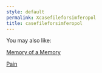 ```yaml
---
style: default
permalink: Xcasefileforsimferopol
title: casefileforsimferopol
---
```

You may also like:

[Memory of a Memory](http://scp-wiki.net/memory-of-a-memory-antarctic-exchange-6)

[Pain](http://scp-wiki.net/the-rotting-man-of-stalingrad)
